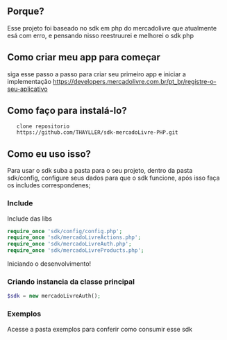 ## Porque? 
  Esse projeto foi baseado no sdk em php do mercadolivre que atualmente esá com erro, e pensando nisso
  reestruurei e melhorei o sdk php

## Como criar meu app para começar
  siga esse passo a passo para criar seu primeiro app e iniciar a implementação
  https://developers.mercadolivre.com.br/pt_br/registre-o-seu-aplicativo
  
## Como faço para instalá-lo?

       clone repositorio
       https://github.com/THAYLLER/sdk-mercadoLivre-PHP.git

## Como eu uso isso?

Para usar o sdk suba a pasta para o seu projeto, dentro da pasta sdk/config,  configure seus dados para que o sdk funcione,
após isso faça os includes correspondenes;

### Include
Include das libs

```php
require_once 'sdk/config/config.php';
require_once 'sdk/mercadoLivreActions.php';
require_once 'sdk/mercadoLivreAuth.php';
require_once 'sdk/mercadoLivreProducts.php';
```
Iniciando o desenvolvimento!

### Criando instancia da classe principal

```php
$sdk = new mercadoLivreAuth();
```
### Exemplos

Acesse a pasta exemplos para conferir como consumir esse sdk
